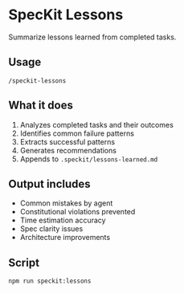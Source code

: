 # SpecKit Lessons

Summarize lessons learned from completed tasks.

## Usage
```
/speckit-lessons
```

## What it does
1. Analyzes completed tasks and their outcomes
2. Identifies common failure patterns
3. Extracts successful patterns
4. Generates recommendations
5. Appends to `.speckit/lessons-learned.md`

## Output includes
- Common mistakes by agent
- Constitutional violations prevented
- Time estimation accuracy
- Spec clarity issues
- Architecture improvements

## Script
```bash
npm run speckit:lessons
```
